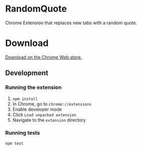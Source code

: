 # RandomQuote
Chrome Extension that replaces new tabs with a random quote.

# Download
[Download on the Chrome Web store.](https://chrome.google.com/webstore/detail/random-quote/hhompecpighdhclapocgaaadjnmgahoi)

## Development
### Running the extension
1. `npm install`
2. In Chrome, go to `chrome://extensions`
3. Enable developer mode
4. Click `Load unpacked extension`
5. Navigate to the `extension` directory

### Running tests
`npm test`